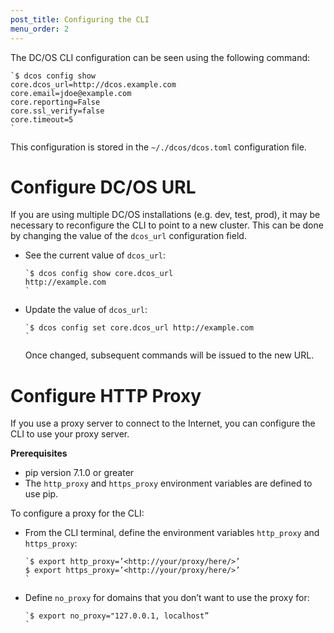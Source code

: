 ```yaml
---
post_title: Configuring the CLI
menu_order: 2
---
```

The DC/OS CLI configuration can be seen using the following command:

    `$ dcos config show
    core.dcos_url=http://dcos.example.com
    core.email=jdoe@example.com
    core.reporting=False
    core.ssl_verify=false
    core.timeout=5
    `

This configuration is stored in the `~/./dcos/dcos.toml` configuration file.

# Configure DC/OS URL

If you are using multiple DC/OS installations (e.g. dev, test, prod), it may be necessary to reconfigure the CLI to point to a new cluster. This can be done by changing the value of the `dcos_url` configuration field.

  * See the current value of `dcos_url`:
    
        `$ dcos config show core.dcos_url
        http://example.com
        `

  * Update the value of `dcos_url`:
    
        `$ dcos config set core.dcos_url http://example.com
        `
    
    Once changed, subsequent commands will be issued to the new URL.

# Configure HTTP Proxy

If you use a proxy server to connect to the Internet, you can configure the CLI to use your proxy server.

**Prerequisites**

  * pip version 7.1.0 or greater
  * The `http_proxy` and `https_proxy` environment variables are defined to use pip.

To configure a proxy for the CLI:

  * From the CLI terminal, define the environment variables `http_proxy` and `https_proxy`:
    
        `$ export http_proxy=’<http://your/proxy/here/>’
        $ export https_proxy=’<http://your/proxy/here/>’
        `

  * Define `no_proxy` for domains that you don’t want to use the proxy for:
    
        `$ export no_proxy="127.0.0.1, localhost”
        `